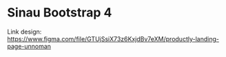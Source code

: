 # Sinau Bootstrap 4

Link design: https://www.figma.com/file/GTUjSsiX73z6KxjdBv7eXM/productly-landing-page-unnoman